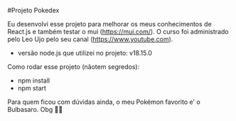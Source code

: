 #Projeto Pokedex 

Eu desenvolvi esse projeto para melhorar os meus conhecimentos de React.js e também testar o mui (https://mui.com/).
O curso foi administrado pelo Leo Ujo pelo seu canal (https://www.youtube.com).

- versão node.js que utilizei no projeto: v18.15.0

Como rodar esse projeto (nãotem segredos):
- npm install
- npm start  

Para quem ficou com dúvidas ainda, o meu Pokémon favorito e' o Bulbasaro. Obg 💚🍀